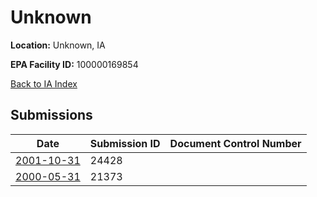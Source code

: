 # Unknown

**Location:** Unknown, IA

**EPA Facility ID:** 100000169854

[Back to IA Index](../../index.md)

## Submissions

| Date | Submission ID | Document Control Number |
|------|--------------|-------------------------|
| [2001-10-31](submissions/24428.md) | 24428 |  |
| [2000-05-31](submissions/21373.md) | 21373 |  |
